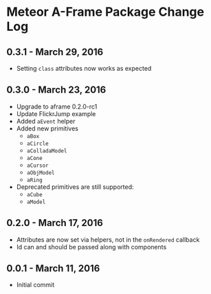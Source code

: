Meteor A-Frame Package Change Log
==================================

## 0.3.1 - March 29, 2016

* Setting `class` attributes now works as expected

## 0.3.0 - March 23, 2016

* Upgrade to aframe 0.2.0-rc1
* Update FlickrJump example
* Added `aEvent` helper
* Added new primitives
  * `aBox`
  * `aCircle`
  * `aColladaModel`
  * `aCone`
  * `aCursor`
  * `aObjModel`
  * `aRing`
* Deprecated primitives are still supported:
  * `aCube`
  * `aModel`

## 0.2.0 - March 17, 2016

* Attributes are now set via helpers, not in the `onRendered` callback
* Id can and should be passed along with components

## 0.0.1 - March 11, 2016

* Initial commit